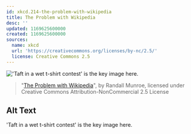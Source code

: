 ```yaml
---
id: xkcd.214-the-problem-with-wikipedia
title: The Problem with Wikipedia
desc: ''
updated: 1169625600000
created: 1169625600000
sources:
  name: xkcd
  url: 'https://creativecommons.org/licenses/by-nc/2.5/'
  license: Creative Commons 2.5
---
```

!['Taft in a wet t-shirt contest' is the key image here.](https://imgs.xkcd.com/comics/the_problem_with_wikipedia.png)
> "[The Problem with Wikipedia](https://xkcd.com/214/)", by Randall Munroe, licensed under Creative Commons Attribution-NonCommercial 2.5 License

## Alt Text
'Taft in a wet t-shirt contest' is the key image here.
